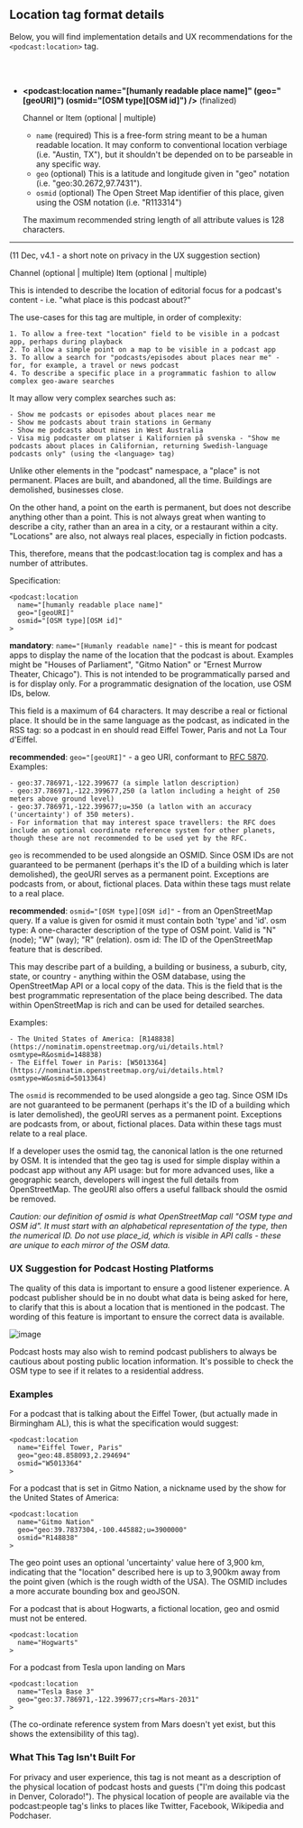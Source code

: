## Location tag format details

Below, you will find implementation details and UX recommendations for the `<podcast:location>` tag.


<br><br>

- **\<podcast:location name="[humanly readable place name]" (geo="[geoURI]") (osmid="[OSM type][OSM id]") />** (finalized)

   Channel or Item (optional | multiple)

   - `name` (required) This is a free-form string meant to be a human readable location.  It may conform to conventional location verbiage (i.e. "Austin, TX"), but it shouldn't be depended on to be parseable in any specific way.
   - `geo` (optional) This is a latitude and longitude given in "geo" notation (i.e. "geo:30.2672,97.7431").
   - `osmid` (optional) The Open Street Map identifier of this place, given using the OSM notation (i.e. "R113314")

   The maximum recommended string length of all attribute values is 128 characters.

<hr>

(11 Dec, v4.1 - a short note on privacy in the UX suggestion section)

Channel (optional | multiple)
Item (optional | multiple)

This is intended to describe the location of editorial focus for a podcast's content - i.e. "what place is this podcast about?"

The use-cases for this tag are multiple, in order of complexity:

    1. To allow a free-text "location" field to be visible in a podcast app, perhaps during playback
    2. To allow a simple point on a map to be visible in a podcast app
    3. To allow a search for "podcasts/episodes about places near me" - for, for example, a travel or news podcast
    4. To describe a specific place in a programmatic fashion to allow complex geo-aware searches


It may allow very complex searches such as:

    - Show me podcasts or episodes about places near me
    - Show me podcasts about train stations in Germany
    - Show me podcasts about mines in West Australia
    - Visa mig podcaster om platser i Kalifornien på svenska - "Show me podcasts about places in Californian, returning Swedish-language podcasts only" (using the <language> tag)


Unlike other elements in the "podcast" namespace, a "place" is not permanent. Places are built, and abandoned, all the time. Buildings are demolished, businesses close.

On the other hand, a point on the earth is permanent, but does not describe anything other than a point. This is not always great when wanting to describe a city, rather than an area in a city,
or a restaurant within a city. "Locations" are also, not always real places, especially in fiction podcasts.

This, therefore, means that the podcast:location tag is complex and has a number of attributes.

Specification:

```
<podcast:location
  name="[humanly readable place name]"
  geo="[geoURI]"
  osmid="[OSM type][OSM id]"
>
```

**mandatory**: `name="[Humanly readable name]"` - this is meant for podcast apps to display the name of the location that the podcast is about. Examples might be "Houses of Parliament", "Gitmo Nation" or
"Ernest Murrow Theater, Chicago"). This is not intended to be programmatically parsed and is for display only. For a programmatic designation of the location, use OSM IDs, below.

This field is a maximum of 64 characters. It may describe a real or fictional place. It should be in the same language as the podcast, as indicated in the <language> RSS tag: so a podcast in en should
read Eiffel Tower, Paris and not La Tour d'Eiffel.

**recommended**: `geo="[geoURI]"` - a geo URI, conformant to [RFC 5870](https://tools.ietf.org/html/rfc5870). Examples:

    - geo:37.786971,-122.399677 (a simple latlon description)
    - geo:37.786971,-122.399677,250 (a latlon including a height of 250 meters above ground level)
    - geo:37.786971,-122.399677;u=350 (a latlon with an accuracy ('uncertainty') of 350 meters).
    - For information that may interest space travellers: the RFC does include an optional coordinate reference system for other planets, though these are not recommended to be used yet by the RFC.

`geo` is recommended to be used alongside an OSMID. Since OSM IDs are not guaranteed to be permanent (perhaps it's the ID of a building which is later demolished), the geoURI serves as a permanent point.
Exceptions are podcasts from, or about, fictional places. Data within these tags must relate to a real place.

**recommended**: `osmid="[OSM type][OSM id]"` - from an OpenStreetMap query. If a value is given for osmid it must contain both 'type' and 'id'. osm type: A one-character description of the type of OSM point.
Valid is "N" (node); "W" (way); "R" (relation). osm id: The ID of the OpenStreetMap feature that is described.

This may describe part of a building, a building or business, a suburb, city, state, or country - anything within the OSM database, using the OpenStreetMap API or a local copy of the data. This is the field
that is the best programmatic representation of the place being described. The data within OpenStreetMap is rich and can be used for detailed searches.

Examples:

    - The United States of America: [R148838](https://nominatim.openstreetmap.org/ui/details.html?osmtype=R&osmid=148838)
    - The Eiffel Tower in Paris: [W5013364](https://nominatim.openstreetmap.org/ui/details.html?osmtype=W&osmid=5013364)

The `osmid` is recommended to be used alongside a geo tag. Since OSM IDs are not guaranteed to be permanent (perhaps it's the ID of a building which is later demolished), the geoURI serves as a permanent
point. Exceptions are podcasts from, or about, fictional places. Data within these tags must relate to a real place.

If a developer uses the osmid tag, the canonical latlon is the one returned by OSM. It is intended that the geo tag is used for simple display within a podcast app without any API usage: but for more advanced
 uses, like a geographic search, developers will ingest the full details from OpenStreetMap. The geoURI also offers a useful fallback should the osmid be removed.

_Caution: our definition of osmid is what OpenStreetMap call "OSM type and OSM id". It must start with an alphabetical representation of the type, then the numerical ID. Do not use place_id, which is visible in
API calls - these are unique to each mirror of the OSM data._


### UX Suggestion for Podcast Hosting Platforms

The quality of this data is important to ensure a good listener experience. A podcast publisher should be in no doubt what data is being asked for here, to clarify that this is about a location that is mentioned
in the podcast. The wording of this feature is important to ensure the correct data is available.

![image](https://user-images.githubusercontent.com/1498236/101383942-6c113080-387f-11eb-9cc2-a5a4e5dd19de.png)

Podcast hosts may also wish to remind podcast publishers to always be cautious about posting public location information. It's possible to check the OSM type to see if it relates to a residential address.


### Examples

For a podcast that is talking about the Eiffel Tower, (but actually made in Birmingham AL), this is what the specification would suggest:

```
<podcast:location
  name="Eiffel Tower, Paris"
  geo="geo:48.858093,2.294694"
  osmid="W5013364"
>
```

For a podcast that is set in Gitmo Nation, a nickname used by the show for the United States of America:

```
<podcast:location
  name="Gitmo Nation"
  geo="geo:39.7837304,-100.445882;u=3900000"
  osmid="R148838"
>
```

The geo point uses an optional 'uncertainty' value here of 3,900 km, indicating that the "location" described here is up to 3,900km away from the point given (which is the rough width of the USA). The OSMID
includes a more accurate bounding box and geoJSON.

For a podcast that is about Hogwarts, a fictional location, geo and osmid must not be entered.

```
<podcast:location
  name="Hogwarts"
>
```

For a podcast from Tesla upon landing on Mars

```
<podcast:location
  name="Tesla Base 3"
  geo="geo:37.786971,-122.399677;crs=Mars-2031"
>
```

(The co-ordinate reference system from Mars doesn't yet exist, but this shows the extensibility of this tag).


### What This Tag Isn't Built For

For privacy and user experience, this tag is not meant as a description of the physical location of podcast hosts and guests ("I'm doing this podcast in Denver, Colorado!"). The physical location of people
are available via the podcast:people tag's links to places like Twitter, Facebook, Wikipedia and Podchaser.
